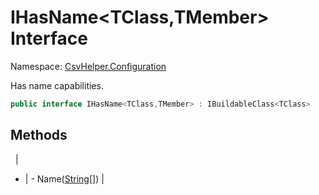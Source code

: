 # IHasName&lt;TClass,TMember&gt; Interface

Namespace: [CsvHelper.Configuration](/api/CsvHelper.Configuration)

Has name capabilities.

```cs
public interface IHasName<TClass,TMember> : IBuildableClass<TClass>
```

## Methods
&nbsp; | &nbsp;
- | -
Name([String[]](https://docs.microsoft.com/en-us/dotnet/api/system.string[])) | 
